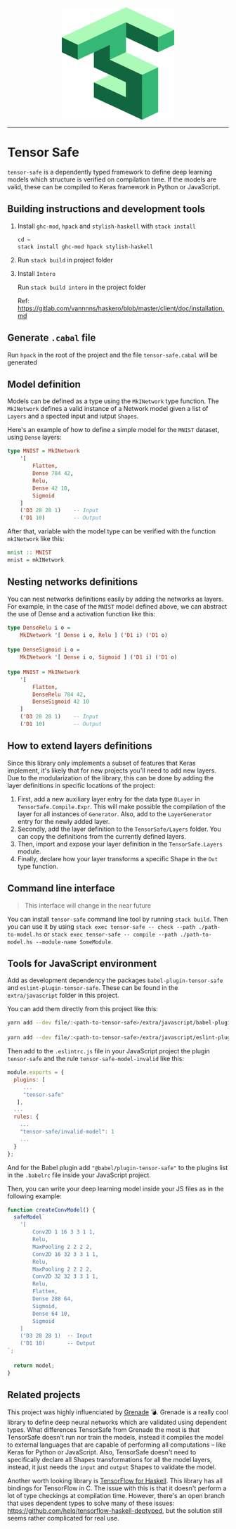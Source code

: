 <div align="center">
  <img src="logo.png" height="256px">
</div>

---

# Tensor Safe

`tensor-safe` is a dependently typed framework to define deep learning models which structure is verified on
compilation time. If the models are valid, these can be compiled to Keras framework in Python or JavaScript.

## Building instructions and development tools

1. Install `ghc-mod`, `hpack` and `stylish-haskell` with `stack install`

   ```
   cd ~
   stack install ghc-mod hpack stylish-haskell
   ```

2. Run `stack build` in project folder
3. Install `Intero`

   Run `stack build intero` in the project folder

   Ref: https://gitlab.com/vannnns/haskero/blob/master/client/doc/installation.md

## Generate `.cabal` file

Run `hpack` in the root of the project and the file `tensor-safe.cabal` will be generated

## Model definition

Models can be defined as a type using the `MkINetwork` type function. The `MkINetwork` defines a
valid instance of a Network model given a list of `Layers` and a spected input and iutput `Shapes`.

Here's an example of how to define a simple model for the `MNIST` dataset, using `Dense` layers:

```haskell
type MNIST = MkINetwork
    '[
        Flatten,
        Dense 784 42,
        Relu,
        Dense 42 10,
        Sigmoid
    ]
    ('D3 28 28 1)    -- Input
    ('D1 10)         -- Output
```

After that, variable with the model type can be verified with the function `mkINetwork` like this:

```haskell
mnist :: MNIST
mnist = mkINetwork
```

## Nesting networks definitions

You can nest networks definitions easily by adding the networks as layers. For example, in the case of the `MNIST` model defined above, we can abstract the use of Dense and a activation function like this:

```haskell
type DenseRelu i o =
    MkINetwork '[ Dense i o, Relu ] ('D1 i) ('D1 o)

type DenseSigmoid i o =
    MkINetwork '[ Dense i o, Sigmoid ] ('D1 i) ('D1 o)

type MNIST = MkINetwork
    '[
        Flatten,
        DenseRelu 784 42,
        DenseSigmoid 42 10
    ]
    ('D3 28 28 1)    -- Input
    ('D1 10)         -- Output
```

## How to extend layers definitions

Since this library only implements a subset of features that Keras implement, it's likely that for
new projects you'll need to add new layers. Due to the modularization of the library, this can be
done by adding the layer definitions in specific locations of the project:

1. First, add a new auxiliary layer entry for the data type `DLayer` in `TensorSafe.Compile.Expr`.
   This will make possible the compilation of the layer for all instances of `Generator`. Also, add
   to the `LayerGenerator` entry for the newly added layer.
2. Secondly, add the layer definition to the `TensorSafe/Layers` folder. You can copy the
   definitions from the currently defined layers.
3. Then, import and expose your layer definition in the `TensorSafe.Layers` module.
4. Finally, declare how your layer transforms a specific Shape in the `Out` type function.

## Command line interface

> This interface will change in the near future

You can install `tensor-safe` command line tool by running `stack build`. Then you can use it by using `stack exec tensor-safe -- check --path ./path-to-model.hs` or `stack exec tensor-safe -- compile --path ./path-to-model.hs --module-name SomeModule`.

## Tools for JavaScript environment

Add as development dependency the packages `babel-plugin-tensor-safe` and `eslint-plugin-tensor-safe`. These can be found in the `extra/javascript` folder in this project.

You can add them directly from this project like this:

```bash
yarn add --dev file/:<path-to-tensor-safe>/extra/javascript/babel-plugin-tensor-safe

yarn add --dev file/:<path-to-tensor-safe>/extra/javascript/eslint-plugin-tensor-safe
```

Then add to the `.eslintrc.js` file in your JavaScript project the plugin `tensor-safe` and the rule `tensor-safe-model-invalid` like this:

```js
module.exports = {
  plugins: [
     ...
     "tensor-safe"
   ],
  ...
  rules: {
    ...
    "tensor-safe/invalid-model": 1
    ...
  }
};
```

And for the Babel plugin add `"@babel/plugin-tensor-safe"` to the plugins list in the `.babelrc` file inside your JavaScript project.

Then, you can write your deep learning model inside your JS files as in the following example:

```js
function createConvModel() {
  safeModel`
    '[
        Conv2D 1 16 3 3 1 1,
        Relu,
        MaxPooling 2 2 2 2,
        Conv2D 16 32 3 3 1 1,
        Relu,
        MaxPooling 2 2 2 2,
        Conv2D 32 32 3 3 1 1,
        Relu,
        Flatten,
        Dense 288 64,
        Sigmoid,
        Dense 64 10,
        Sigmoid
    ]
    ('D3 28 28 1)  -- Input
    ('D1 10)       -- Output
`;

  return model;
}
```

## Related projects

This project was highly influenciated by [Grenade](https://github.com/HuwCampbell/grenade) 💣.
Grenade is a really cool library to define deep neural networks which are validated using dependent types.
What differences TensorSafe from Grenade the most is that TensorSafe doesn't run nor train the models, instead
it compiles the model to external languages that are capable of performing all computations – like Keras
for Python or JavaScript. Also, TensorSafe doesn't need to specifically declare all Shapes transformations
for all the model layers, instead, it just needs the `input` and `output` Shapes to validate the model.

Another worth looking library is [TensorFlow for Haskell](https://github.com/tensorflow/haskell).
This library has all bindings for TensorFlow in C. The issue with this is that it doesn't perform
a lot of type checkings at compilation time. However, there's an open branch that uses dependent
types to solve many of these issues: https://github.com/helq/tensorflow-haskell-deptyped, but the
solution still seems rather complicated for real use.
